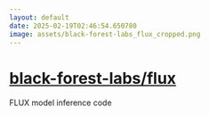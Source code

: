 ```yaml
---
layout: default
date: 2025-02-19T02:46:54.650780
image: assets/black-forest-labs_flux_cropped.png
---
```


# [black-forest-labs/flux](https://github.com/black-forest-labs/flux)

FLUX model inference code

